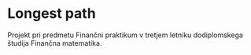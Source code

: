 # Longest path
Projekt pri predmetu Finančni praktikum v tretjem letniku dodiplomskega študija Finančna matematika.
